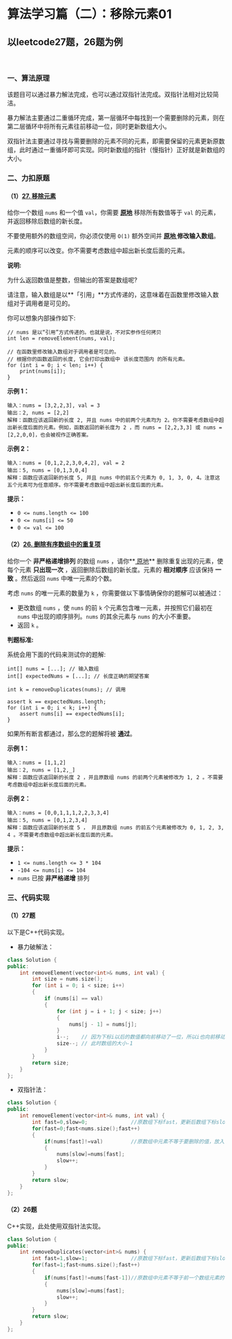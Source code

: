 # 算法学习篇（二）：移除元素01

## 以leetcode27题，26题为例

​		

### 一、算法原理

​		该题目可以通过暴力解法完成，也可以通过双指针法完成。双指针法相对比较简洁。

​		暴力解法主要通过二重循环完成，第一层循环中每找到一个需要删除的元素，则在第二层循环中将所有元素往前移动一位，同时更新数组大小。

​		双指针法主要通过寻找与需要删除的元素不同的元素，即需要保留的元素更新原数组，此时通过一重循环即可实现。同时新数组的指针（慢指针）正好就是新数组的大小。

### 二、力扣原题

#### （1）[27. 移除元素](https://leetcode.cn/problems/remove-element/)

给你一个数组 `nums` 和一个值 `val`，你需要 **[原地](https://baike.baidu.com/item/原地算法)** 移除所有数值等于 `val` 的元素，并返回移除后数组的新长度。

不要使用额外的数组空间，你必须仅使用 `O(1)` 额外空间并 **[原地 ](https://baike.baidu.com/item/原地算法)修改输入数组**。

元素的顺序可以改变。你不需要考虑数组中超出新长度后面的元素。

 

**说明:**

为什么返回数值是整数，但输出的答案是数组呢?

请注意，输入数组是以**「引用」**方式传递的，这意味着在函数里修改输入数组对于调用者是可见的。

你可以想象内部操作如下:

```
// nums 是以“引用”方式传递的。也就是说，不对实参作任何拷贝
int len = removeElement(nums, val);

// 在函数里修改输入数组对于调用者是可见的。
// 根据你的函数返回的长度, 它会打印出数组中 该长度范围内 的所有元素。
for (int i = 0; i < len; i++) {
    print(nums[i]);
}
```

 

**示例 1：**

```
输入：nums = [3,2,2,3], val = 3
输出：2, nums = [2,2]
解释：函数应该返回新的长度 2, 并且 nums 中的前两个元素均为 2。你不需要考虑数组中超出新长度后面的元素。例如，函数返回的新长度为 2 ，而 nums = [2,2,3,3] 或 nums = [2,2,0,0]，也会被视作正确答案。
```

**示例 2：**

```
输入：nums = [0,1,2,2,3,0,4,2], val = 2
输出：5, nums = [0,1,3,0,4]
解释：函数应该返回新的长度 5, 并且 nums 中的前五个元素为 0, 1, 3, 0, 4。注意这五个元素可为任意顺序。你不需要考虑数组中超出新长度后面的元素。
```

 

**提示：**

- `0 <= nums.length <= 100`
- `0 <= nums[i] <= 50`
- `0 <= val <= 100`



#### （2）[26. 删除有序数组中的重复项](https://leetcode.cn/problems/remove-duplicates-from-sorted-array/)

给你一个 **非严格递增排列** 的数组 `nums` ，请你**[ 原地](http://baike.baidu.com/item/原地算法)** 删除重复出现的元素，使每个元素 **只出现一次** ，返回删除后数组的新长度。元素的 **相对顺序** 应该保持 **一致** 。然后返回 `nums` 中唯一元素的个数。

考虑 `nums` 的唯一元素的数量为 `k` ，你需要做以下事情确保你的题解可以被通过：

- 更改数组 `nums` ，使 `nums` 的前 `k` 个元素包含唯一元素，并按照它们最初在 `nums` 中出现的顺序排列。`nums` 的其余元素与 `nums` 的大小不重要。
- 返回 `k` 。

**判题标准:**

系统会用下面的代码来测试你的题解:

```
int[] nums = [...]; // 输入数组
int[] expectedNums = [...]; // 长度正确的期望答案

int k = removeDuplicates(nums); // 调用

assert k == expectedNums.length;
for (int i = 0; i < k; i++) {
    assert nums[i] == expectedNums[i];
}
```

如果所有断言都通过，那么您的题解将被 **通过**。

 

**示例 1：**

```
输入：nums = [1,1,2]
输出：2, nums = [1,2,_]
解释：函数应该返回新的长度 2 ，并且原数组 nums 的前两个元素被修改为 1, 2 。不需要考虑数组中超出新长度后面的元素。
```

**示例 2：**

```
输入：nums = [0,0,1,1,1,2,2,3,3,4]
输出：5, nums = [0,1,2,3,4]
解释：函数应该返回新的长度 5 ， 并且原数组 nums 的前五个元素被修改为 0, 1, 2, 3, 4 。不需要考虑数组中超出新长度后面的元素。
```

 

**提示：**

- `1 <= nums.length <= 3 * 104`
- `-104 <= nums[i] <= 104`
- `nums` 已按 **非严格递增** 排列



### 三、代码实现

#### （1）27题

以下是C++代码实现。

- 暴力破解法：

```c++
class Solution {
public:
    int removeElement(vector<int>& nums, int val) {
        int size = nums.size();
        for (int i = 0; i < size; i++) 
        {
            if (nums[i] == val) 
            { 
                for (int j = i + 1; j < size; j++)
                {
                    nums[j - 1] = nums[j];
                }
                i--;    // 因为下标i以后的数值都向前移动了一位，所以i也向前移动一位
                size--; // 此时数组的大小-1
            }
        }
        return size;
    }
};
```

- 双指针法：

```c++
class Solution {
public:
    int removeElement(vector<int>& nums, int val) {
        int fast=0,slow=0;				//原数组下标fast，更新后数组下标slow
        for(fast=0;fast<nums.size();fast++)
        {
            if(nums[fast]!=val)			//原数组中元素不等于要删除的值，放入更新后的数组中
            {
                nums[slow]=nums[fast];
                slow++;
            }
        }
        return slow;
    }
};
```

#### （2）26题

C++实现，此处使用双指针法实现。

```c++
class Solution {
public:
    int removeDuplicates(vector<int>& nums) {
        int fast=1,slow=1;				//原数组下标fast，更新后数组下标slow
        for(fast=1;fast<nums.size();fast++)
        {
            if(nums[fast]!=nums[fast-1])//原数组中元素不等于前一个数组元素的值，需要记录到更新后的数组中。
            {
                nums[slow]=nums[fast];
                slow++;
            }
        }
        return slow;
    }
};
```

